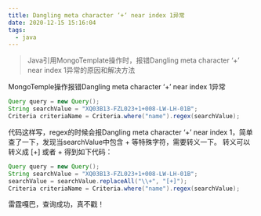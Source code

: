 ```yaml
---
title: Dangling meta character ‘+‘ near index 1异常
date: 2020-12-15 15:16:04
tags:
  - java
---
```


>   Java引用MongoTemplate操作时，报错Dangling meta character ‘+’ near index 1异常的原因和解决方法

<!--more-->

MongoTemple操作报错Dangling meta character ‘+’ near index 1异常

```java
Query query = new Query();
String searchValue = "XQ03B13-FZL023+1+008-LW-LH-01B";
Criteria criteriaName = Criteria.where("name").regex(searchValue);
```

代码这样写，regex的时候会报Dangling meta character ‘+’ near index 1，简单查了一下，发现当searchValue中包含 + 等特殊字符，需要转义一下。
转义可以转义成 [+] 或者 \+
得到如下代码：

```java
Query query = new Query();
String searchValue = "XQ03B13-FZL023+1+008-LW-LH-01B";
searchValue = searchValue.replaceAll("\\+", "[+]");
Criteria criteriaName = Criteria.where("name").regex(searchValue);
```

雷霆嘎巴，查询成功，真不戳！